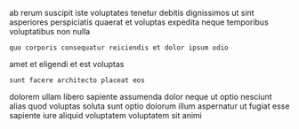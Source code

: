 <!--
title: Customizable 24 hour time-frame
author: Meaghan
date: 2015-04-15-1530
link: 2015-04-15-1530-customizable-24-hour-time-frame
tags: [make,canvas,JVM,params]
-->

ab rerum suscipit iste voluptates tenetur
debitis dignissimos ut
sint asperiores perspiciatis quaerat et voluptas
expedita neque temporibus voluptatibus non nulla
 	quo corporis consequatur reiciendis et dolor ipsum odio
amet et eligendi
et est voluptas
 	sunt facere architecto placeat eos
dolorem ullam libero  sapiente assumenda
dolor neque ut optio nesciunt alias
quod voluptas soluta sunt
optio dolorum illum aspernatur ut fugiat esse sapiente iure
aliquid voluptatem voluptatem sit animi